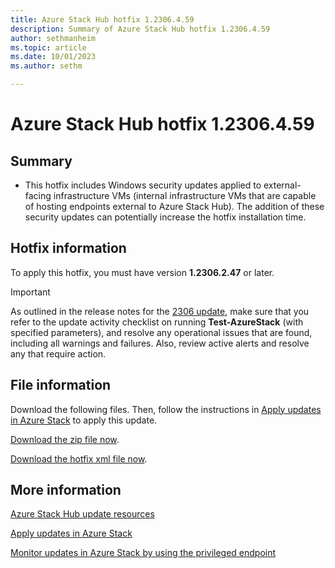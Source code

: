 ```yaml
---
title: Azure Stack Hub hotfix 1.2306.4.59
description: Summary of Azure Stack Hub hotfix 1.2306.4.59
author: sethmanheim
ms.topic: article
ms.date: 10/01/2023
ms.author: sethm

---
```


# Azure Stack Hub hotfix 1.2306.4.59

## Summary

- This hotfix includes Windows security updates applied to external-facing infrastructure VMs (internal infrastructure VMs that are capable of hosting endpoints external to Azure Stack Hub). The addition of these security updates can potentially increase the hotfix installation time.

<!-- ## Fixes rolled up from previous hotfix releases -->

## Hotfix information

To apply this hotfix, you must have version **1.2306.2.47** or later.

> [!IMPORTANT]
> As outlined in the release notes for the [2306 update](release-notes.md?view=azs-2306&preserve-view=true), make sure that you refer to the update activity checklist on running **Test-AzureStack** (with specified parameters), and resolve any operational issues that are found, including all warnings and failures. Also, review active alerts and resolve any that require action.

## File information

Download the following files. Then, follow the instructions in [Apply updates in Azure Stack](azure-stack-apply-updates.md) to apply this update.

[Download the zip file now](https://azurestackhub.azureedge.net/PR/download/MAS_ProdHotfix_1.2306.4.59/HotFix/AzS_Update_1.2306.4.59.zip).

[Download the hotfix xml file now](https://azurestackhub.azureedge.net/PR/download/MAS_ProdHotfix_1.2306.4.59/HotFix/metadata.xml).

## More information

[Azure Stack Hub update resources](azure-stack-updates.md)

[Apply updates in Azure Stack](azure-stack-apply-updates.md)

[Monitor updates in Azure Stack by using the privileged endpoint](azure-stack-monitor-update.md)
